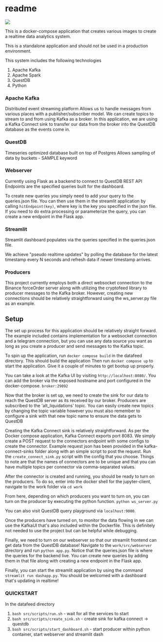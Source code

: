 # readme

[![](https://app.eraser.io/workspace/Dh05nL8Q247AgVP3jAmw/preview)]()

This is a docker-compose application that creates various images to create a realtime data analytics system.

This is a standalone application and should not be used in a production environment.

This system includes the following technologies
1. Apache Kafka
2. Apache Spark
3. QuestDB
4. Python


### Apache Kafka
Distributed event streaming platform
Allows us to handle messages from various places with a publisher/subscriber model. We can create topics to stream to and from using Kafka as a broker. In this application, we are using a Kafka Connect sink to transfer our data from the broker into the QuestDB database as the events come in. 

###  QuestDB
Timeseries optimized database built on top of Postgres
Allows sampling of data by buckets - SAMPLE keyword

### Webserver
Currently using Flask as a backend to connect to QuestDB REST API
Endpoints are the specified queries built for the dashboard.

To create new queries you simply need to add your query to the queries.json file. You can then use them in the streamlit application by calling `hitEndpoint(key)`, where key is the key you specified in the json file. If you need to do extra processing or parameterize the query, you can 
create a new endpoint in the Flask app. 

### Streamlit

Streamlit dashboard populates via the queries specified in the queries.json file. 

We achieve "pseudo realtime updates" by polling the database for the latest timestamp every N seconds and refresh data if newer timestamp arrives. 

### Producers
This project currently employs both a direct websocket connection to the Binance forceOrder server along with utilizing the cryptofeed library to producer messages to the Kafka broker. However, creating new connections should be relatively straightforward using the ws_server.py file as an example. 


## Setup

The set up process for this application should be relatively straight forward. The example included contains implementation for a websocket 
connection and a telegram connection, but you can use any data source you want as long as you create a producer and send messages to the Kafka topic.  

To spin up the application, run `docker compose build` in the datafeed directory. This should build the application
Then run `docker compose up` to start the application. Give it a couple of minutes to get bootup up properly. 

You can take a look at the Kafka UI by visiting `http://localhost:8080/`. You can add the broker via the exposed hostname and port configured in the docker-compose. `broker:29092`

Now that the broker is set up, we need to create the sink for our data to reach the QuestDB server as its received by our broker. Producers are subscribed to the 'alt_liquidations' topic. You can easily create new topics by changing the topic variable however you must also remember to configure a sink with that new topic name to ensure the data gets to QuestDB

Creating the Kafka Connect sink is relatively straightforward. As per the Docker compose application, Kafka Connect exports port 8083. We simply create a POST request to the connectors endpoint with some configs to create the connector. Example request json has been provided in the kafka-connect-sinks folder along with an simple script to post the request. Run the `create_connect_sink.py` script with the config that you choose. Things to note are that the names of connectors are to be unique and that you can have multiple topics per connector via comma-separated values. 

After the connector is created and running, you should be ready to turn on the producers. 
To do so, enter into the docker shell for the jupyter-client, navigate to the work folder via
`cd work`

From here, depending on which producers you want to turn on, you can turn on the producer by executing the python function. 
`python ws_server.py`

You can also visit QuestDB query playground via `localhost:9000`. 

Once the producers have turned on, to monitor the data flowing in we can use the KafkaUI that's also included within the Dockerfile. 
This is definitely not needed to use the project but can be helpful while debugging. 

Finally, we need to turn on our webserver so that our streamlit frontend can get data from the QuestDB database! 
Navigate to the `work/src/webserver` directory and run `python app.py`.
Notice that the queries.json file is where the queries for the backend live. You can create new queries by adding them in that file 
along with creating a new endpoint in the Flask app. 

Finally, you can start the streamlit application by using the command `streamlit run dashapp.py`. You should be welcomed with a 
dashboard that's updating in realtime!



### QUICKSTART
In the datafeed directory
1. `bash src/scripts/run.sh` - wait for all the services to start
2. `bash src/scripts/create_sink.sh` - create sink for kafka connect -> questdb
3. `bash src/scripts/start_dashboard.sh` - start producer within python container, start webserver and streamlit dash
